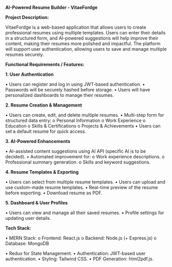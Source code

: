 **AI-Powered Resume Builder - VitaeFordge**

**Project Description:**

VitaeFordge is a web-based application that allows users to create professional resumes using multiple templates. Users can enter their details in a structured form, and AI-powered suggestions will help improve their content, making their resumes more polished and impactful. The platform will support user authentication, allowing users to save and manage multiple resumes securely.

**Functional Requirements / Features:**

**1. User Authentication**

•	Users can register and log in using JWT-based authentication.
•	Passwords will be securely hashed before storage.
•	Users will have personalized dashboards to manage their resumes.

**2. Resume Creation & Management**

•	Users can create, edit, and delete multiple resumes.
•	Multi-step form for structured data entry: 
o	Personal Information
o	Work Experience
o	Education
o	Skills & Certifications
o	Projects & Achievements
•	Users can set a default resume for quick access.

**3. AI-Powered Enhancements**

•	AI-assisted content suggestions using AI API (specific AI is to be decided).
•	Automated improvement for: 
o	Work experience descriptions.
o	Professional summary generation.
o	Skills and keyword suggestions.

**4. Resume Templates & Exporting**

•	Users can select from multiple resume templates.
•	Users can upload and use custom-made resume templates.
•	Real-time preview of the resume before exporting.
•	Download resume as PDF.

**5. Dashboard & User Profiles**

•	Users can view and manage all their saved resumes.
•	Profile settings for updating user details.

**Tech Stack:**

•	MERN Stack: 
o	Frontend: React.js
o	Backend: Node.js (+ Express.js)
o	Database: MongoDB

•	Redux for State Management.
•	Authentication: JWT-based user authentication.
•	Styling: Tailwind CSS.
•	PDF Generation: html2pdf.js.